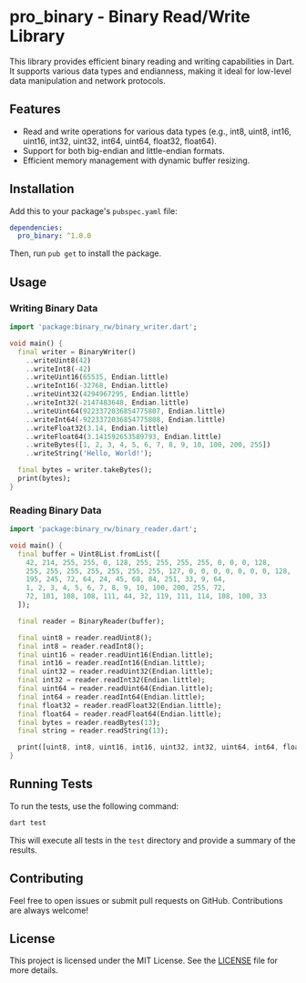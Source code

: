 # pro_binary - Binary Read/Write Library

This library provides efficient binary reading and writing capabilities in Dart. It supports various data types and endianness, making it ideal for low-level data manipulation and network protocols.

## Features

- Read and write operations for various data types (e.g., int8, uint8, int16, uint16, int32, uint32, int64, uint64, float32, float64).
- Support for both big-endian and little-endian formats.
- Efficient memory management with dynamic buffer resizing.

## Installation

Add this to your package's `pubspec.yaml` file:

``` yaml
dependencies:
  pro_binary: ^1.0.0
```

Then, run `pub get` to install the package.

## Usage

### Writing Binary Data

``` dart
import 'package:binary_rw/binary_writer.dart';

void main() {
  final writer = BinaryWriter()
    ..writeUint8(42)
    ..writeInt8(-42)
    ..writeUint16(65535, Endian.little)
    ..writeInt16(-32768, Endian.little)
    ..writeUint32(4294967295, Endian.little)
    ..writeInt32(-2147483648, Endian.little)
    ..writeUint64(9223372036854775807, Endian.little)
    ..writeInt64(-9223372036854775808, Endian.little)
    ..writeFloat32(3.14, Endian.little)
    ..writeFloat64(3.141592653589793, Endian.little)
    ..writeBytes([1, 2, 3, 4, 5, 6, 7, 8, 9, 10, 100, 200, 255])
    ..writeString('Hello, World!');

  final bytes = writer.takeBytes();
  print(bytes);
}
```

### Reading Binary Data

``` dart
import 'package:binary_rw/binary_reader.dart';

void main() {
  final buffer = Uint8List.fromList([
    42, 214, 255, 255, 0, 128, 255, 255, 255, 255, 0, 0, 0, 128,
    255, 255, 255, 255, 255, 255, 255, 127, 0, 0, 0, 0, 0, 0, 0, 128,
    195, 245, 72, 64, 24, 45, 68, 84, 251, 33, 9, 64,
    1, 2, 3, 4, 5, 6, 7, 8, 9, 10, 100, 200, 255, 72,
    72, 101, 108, 108, 111, 44, 32, 119, 111, 114, 108, 100, 33
  ]);

  final reader = BinaryReader(buffer);

  final uint8 = reader.readUint8();
  final int8 = reader.readInt8();
  final uint16 = reader.readUint16(Endian.little);
  final int16 = reader.readInt16(Endian.little);
  final uint32 = reader.readUint32(Endian.little);
  final int32 = reader.readInt32(Endian.little);
  final uint64 = reader.readUint64(Endian.little);
  final int64 = reader.readInt64(Endian.little);
  final float32 = reader.readFloat32(Endian.little);
  final float64 = reader.readFloat64(Endian.little);
  final bytes = reader.readBytes(13);
  final string = reader.readString(13);

  print([uint8, int8, uint16, int16, uint32, int32, uint64, int64, float32, float64, bytes, string]);
}
```

## Running Tests

To run the tests, use the following command:

``` bash
dart test
```

This will execute all tests in the `test` directory and provide a summary of the results.

## Contributing

Feel free to open issues or submit pull requests on GitHub. Contributions are always welcome!

## License

This project is licensed under the MIT License. See the [LICENSE](./LICENSE) file for more details.
